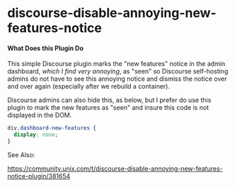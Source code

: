 # discourse-disable-annoying-new-features-notice

#### What Does this Plugin Do

This simple Discourse plugin marks the "new features" notice in the admin dashboard, *which I find very annoying*, as "seen" so Discourse self-hosting admins do not have to see this annoying notice and dismiss the notice over and over again (especially after we rebuild a container).

Discourse admins can also hide this, as below, but I prefer do use this plugin to mark the new features as "seen" and insure this code is not displayed in the DOM.

```css
div.dashboard-new-features {
  display: none;
}
```

See Also:

https://community.unix.com/t/discourse-disable-annoying-new-features-notice-plugin/381654
